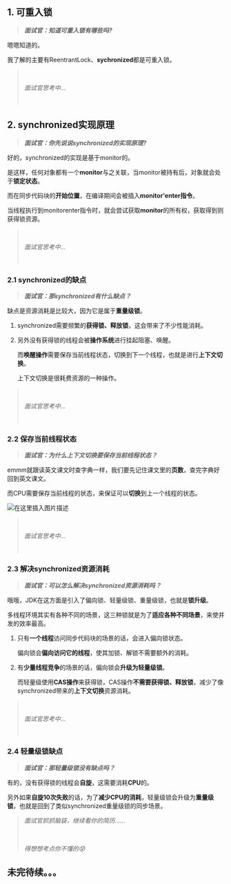 ## 1. 可重入锁

> ***面试官：知道可重入锁有哪些吗?***

嗯嗯知道的。

我了解的主要有ReentrantLock、**sychronized**都是可重入锁。

> <br/>
>
> *面试官思考中…*
>
> <br/>

## 2. synchronized实现原理

> ***面试官：你先说说synchronized的实现原理?***

好的，synchronized的实现是基于monitor的。

是这样，任何对象都有一个**monitor**与之关联，当monitor被持有后，对象就会处于**锁定状态**。

而在同步代码块的**开始位置**，在编译期间会被插入**monitor'enter指令**。

当线程执行到monitorenter指令时，就会尝试获取**monitor**的所有权，获取得到则获得锁资源。

> <br/>
>
> *面试官思考中…*
>
> <br/>

### 2.1 synchronized的缺点

> ***面试官：那synchronized有什么缺点？***

缺点是资源消耗是比较大，因为它是属于**重量级锁**。

1. synchronized需要频繁的**获得锁、释放锁**，这会带来了不少性能消耗。

2. 另外没有获得锁的线程会被**操作系统**进行挂起阻塞、唤醒。

   而**唤醒操作**需要保存当前线程状态，切换到下一个线程，也就是进行**上下文切换**。

   上下文切换是很耗费资源的一种操作。

> <br/>
>
> *面试官思考中…*
>
> <br/>

### 2.2 保存当前线程状态

> ***面试官：为什么上下文切换要保存当前线程状态？***

emmm就跟读英文课文时查字典一样，我们要先记住课文里的**页数**，查完字典好回到英文课文。

而CPU需要保存当前线程的状态，来保证可以**切换**到上一个线程的状态。

![在这里插入图片描述](https://img-blog.csdnimg.cn/direct/89625c609b3a4a38bd84a234fae3ccf1.png#pic_center)

> <br/>
>
> *面试官思考中…*
>
> <br/>

### 2.3 解决synchronized资源消耗

> ***面试官：可以怎么解决synchronized资源消耗吗？***

哦哦，JDK在这方面是引入了偏向锁、轻量级锁、重量级锁，也就是**锁升级**。

多线程环境其实有各种不同的场景，这三种锁就是为了**适应各种不同场景**，来使并发的效率最高。

1. 只有**一个线程**访问同步代码块的场景的话，会进入偏向锁状态。

   偏向锁会**偏向访问它的线程**，使其加锁、解锁不需要额外的消耗。

2. 有**少量线程竞争**的场景的话，偏向锁会**升级为轻量级锁**。

   而轻量级使用**CAS操作**来获得锁，CAS操作**不需要获得锁、释放锁**，减少了像synchronized带来的**上下文切换**资源消耗。

> <br/>
>
> *面试官思考中…*
>
> <br/>

### 2.4 轻量级锁缺点

> ***面试官：那轻量级锁没有缺点吗？***

有的，没有获得锁的线程会**自旋**，这需要消耗**CPU**的。

另外如果**自旋10次失败**的话，为了**减少CPU的消耗**，轻量级锁会升级为**重量级锁**，也就是回到了类似synchronized重量级锁的同步场景。

> *面试官抓抓脑袋，继续看你的简历......*
>
> <br/>
>
> *得想想考点你不懂的😰*

## 未完待续。。。

